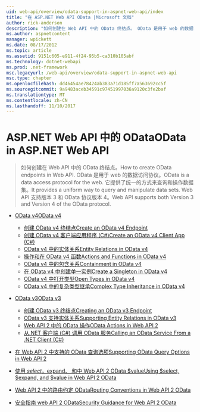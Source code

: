 ```yaml
---
uid: web-api/overview/odata-support-in-aspnet-web-api/index
title: "在 ASP.NET Web API OData |Microsoft 文档"
author: rick-anderson
description: "如何创建在 Web API 中的 OData 终结点。 OData 是用于 web 的数据访问协议。 它提供了统一的方式来查询和操作数据集。 Web API s..."
ms.author: aspnetcontent
manager: wpickett
ms.date: 08/17/2012
ms.topic: article
ms.assetid: 9151c605-e911-4f24-95b5-ca310b105abf
ms.technology: dotnet-webapi
ms.prod: .net-framework
msc.legacyurl: /web-api/overview/odata-support-in-aspnet-web-api
msc.type: chapter
ms.openlocfilehash: dd46454ae78424ab383a71d185ff7a563692cc5f
ms.sourcegitcommit: 9a9483aceb34591c97451997036a9120c3fe2baf
ms.translationtype: MT
ms.contentlocale: zh-CN
ms.lasthandoff: 11/10/2017
---
```

<a name="odata-in-aspnet-web-api"></a><span data-ttu-id="a806d-106">ASP.NET Web API 中的 OData</span><span class="sxs-lookup"><span data-stu-id="a806d-106">OData in ASP.NET Web API</span></span>
====================
> <span data-ttu-id="a806d-107">如何创建在 Web API 中的 OData 终结点。</span><span class="sxs-lookup"><span data-stu-id="a806d-107">How to create OData endpoints in Web API.</span></span> <span data-ttu-id="a806d-108">OData 是用于 web 的数据访问协议。</span><span class="sxs-lookup"><span data-stu-id="a806d-108">OData is a data access protocol for the web.</span></span> <span data-ttu-id="a806d-109">它提供了统一的方式来查询和操作数据集。</span><span class="sxs-lookup"><span data-stu-id="a806d-109">It provides a uniform way to query and manipulate data sets.</span></span> <span data-ttu-id="a806d-110">Web API 支持版本 3 和 OData 协议版本 4。</span><span class="sxs-lookup"><span data-stu-id="a806d-110">Web API supports both Version 3 and Version 4 of the OData protocol.</span></span>


- [<span data-ttu-id="a806d-111">OData v4</span><span class="sxs-lookup"><span data-stu-id="a806d-111">OData v4</span></span>](odata-v4/index.md)

    - [<span data-ttu-id="a806d-112">创建 OData v4 终结点</span><span class="sxs-lookup"><span data-stu-id="a806d-112">Create an OData v4 Endpoint</span></span>](odata-v4/create-an-odata-v4-endpoint.md)
    - [<span data-ttu-id="a806d-113">创建 OData v4 客户端应用程序 (C#)</span><span class="sxs-lookup"><span data-stu-id="a806d-113">Create an OData v4 Client App (C#)</span></span>](odata-v4/create-an-odata-v4-client-app.md)
    - [<span data-ttu-id="a806d-114">OData v4 中的实体关系</span><span class="sxs-lookup"><span data-stu-id="a806d-114">Entity Relations in OData v4</span></span>](odata-v4/entity-relations-in-odata-v4.md)
    - [<span data-ttu-id="a806d-115">操作和在 OData v4 函数</span><span class="sxs-lookup"><span data-stu-id="a806d-115">Actions and Functions in OData v4</span></span>](odata-v4/odata-actions-and-functions.md)
    - [<span data-ttu-id="a806d-116">OData v4 中的包含关系</span><span class="sxs-lookup"><span data-stu-id="a806d-116">Containment in OData v4</span></span>](odata-v4/odata-containment-in-web-api-22.md)
    - [<span data-ttu-id="a806d-117">在 OData v4 中创建单一实例</span><span class="sxs-lookup"><span data-stu-id="a806d-117">Create a Singleton in OData v4</span></span>](odata-v4/using-a-singleton-in-an-odata-endpoint-in-web-api-22.md)
    - [<span data-ttu-id="a806d-118">OData v4 中打开类型</span><span class="sxs-lookup"><span data-stu-id="a806d-118">Open Types in OData v4</span></span>](odata-v4/use-open-types-in-odata-v4.md)
    - [<span data-ttu-id="a806d-119">OData v4 中的复杂类型继承</span><span class="sxs-lookup"><span data-stu-id="a806d-119">Complex Type Inheritance in OData v4</span></span>](odata-v4/complex-type-inheritance-in-odata-v4.md)
- [<span data-ttu-id="a806d-120">OData v3</span><span class="sxs-lookup"><span data-stu-id="a806d-120">OData v3</span></span>](odata-v3/index.md)

    - [<span data-ttu-id="a806d-121">创建 OData v3 终结点</span><span class="sxs-lookup"><span data-stu-id="a806d-121">Creating an OData v3 Endpoint</span></span>](odata-v3/creating-an-odata-endpoint.md)
    - [<span data-ttu-id="a806d-122">OData v3 支持实体关系</span><span class="sxs-lookup"><span data-stu-id="a806d-122">Supporting Entity Relations in OData v3</span></span>](odata-v3/working-with-entity-relations.md)
    - [<span data-ttu-id="a806d-123">Web API 2 中的 OData 操作</span><span class="sxs-lookup"><span data-stu-id="a806d-123">OData Actions in Web API 2</span></span>](odata-v3/odata-actions.md)
    - [<span data-ttu-id="a806d-124">从.NET 客户端 (C#) 调用 OData 服务</span><span class="sxs-lookup"><span data-stu-id="a806d-124">Calling an OData Service From a .NET Client (C#)</span></span>](odata-v3/calling-an-odata-service-from-a-net-client.md)
- [<span data-ttu-id="a806d-125">在 Web API 2 中支持的 OData 查询选项</span><span class="sxs-lookup"><span data-stu-id="a806d-125">Supporting OData Query Options in Web API 2</span></span>](supporting-odata-query-options.md)
- [<span data-ttu-id="a806d-126">使用 $select，$expand、 和中 Web API 2 OData $value</span><span class="sxs-lookup"><span data-stu-id="a806d-126">Using $select, $expand, and $value in Web API 2 OData</span></span>](using-select-expand-and-value.md)
- [<span data-ttu-id="a806d-127">Web API 2 中的路由约定 OData</span><span class="sxs-lookup"><span data-stu-id="a806d-127">Routing Conventions in Web API 2 OData</span></span>](odata-routing-conventions.md)
- [<span data-ttu-id="a806d-128">安全指南 web API 2 OData</span><span class="sxs-lookup"><span data-stu-id="a806d-128">Security Guidance for Web API 2 OData</span></span>](odata-security-guidance.md)
